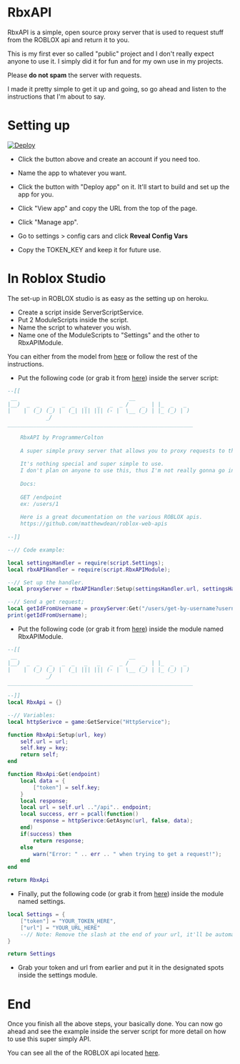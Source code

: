 # RbxAPI

RbxAPI is a simple, open source proxy server that is used to request stuff from the ROBLOX api and return it to you. 

This is my first ever so called "public" project and I don't really expect anyone to use it. I simply did it for fun and for my own use in my projects. 

Please **do not spam** the server with requests. 

I made it pretty simple to get it up and going, so go ahead and listen to the instructions that I'm about to say.

# Setting up

[![Deploy](https://www.herokucdn.com/deploy/button.svg)](https://heroku.com/deploy)

- Click the button above and create an account if you need too.
- Name the app to whatever you want.
- Click the button with "Deploy app" on it. It'll start to build and set up the app for you.

- Click "View app" and copy the URL from the top of the page.
- Click "Manage app".

- Go to settings > config cars and click **Reveal Config Vars**
- Copy the TOKEN_KEY and keep it for future use.

# In Roblox Studio

The set-up in ROBLOX studio is as easy as the setting up on heroku. 

- Create a script inside ServerScriptService.
- Put 2 ModuleScripts inside the script.
- Name the script to whatever you wish.
- Name one of the ModuleScripts to "Settings" and the other to RbxAPIModule.

You can either from the model from [here](https://www.roblox.com/library/2002142793/API-Example) or follow the rest of the instructions.

- Put the following code (or grab it from [here](https://github.com/ProgrammerColton/RbxAPI/blob/master/roblox/rbxapi.lua)) inside the server script:
```lua
--[[
 __                                   __                  
|__)  _  _   _   _  _   _   _   _  _ /    _  | |_  _   _  
|    |  (_) (_) |  (_| ||| ||| (- |  \__ (_) | |_ (_) | ) 
            _/
__________________________________________________________
	
	RbxAPI by ProgrammerColton
	
	A super simple proxy server that allows you to proxy requests to the ROBLOX API from a game server.
	
	It's nothing special and super simple to use.
	I don't plan on anyone to use this, thus I'm not really gonna go into detail.
	
	Docs:
	
	GET /endpoint
	ex: /users/1
	
	Here is a great documentation on the various ROBLOX apis. 
	https://github.com/matthewdean/roblox-web-apis
	
--]]

--// Code example:

local settingsHandler = require(script.Settings);
local rbxAPIHandler = require(script.RbxAPIModule);

--// Set up the handler.
local proxyServer = rbxAPIHandler:Setup(settingsHandler.url, settingsHandler.token);

--// Send a get request;
local getIdFromUsername = proxyServer:Get("/users/get-by-username?username=ProgrammerColton");
print(getIdFromUsername);
```

- Put the following code (or grab it from [here](https://github.com/ProgrammerColton/RbxAPI/blob/master/roblox/rbxapimodule.lua)) inside the module named RbxAPIModule.
```lua
--[[
 __                                   __                  
|__)  _  _   _   _  _   _   _   _  _ /    _  | |_  _   _  
|    |  (_) (_) |  (_| ||| ||| (- |  \__ (_) | |_ (_) | ) 
            _/
__________________________________________________________

--]]
local RbxApi = {}

--// Variables:
local httpSerivce = game:GetService("HttpService");

function RbxApi:Setup(url, key)
	self.url = url;
	self.key = key;
	return self;
end

function RbxApi:Get(endpoint)
	local data = {
		["token"] = self.key;
	}
	local response;
	local url = self.url .."/api".. endpoint;
	local success, err = pcall(function()
		response = httpSerivce:GetAsync(url, false, data);
	end)
	if(success) then
		return response;
	else
		warn("Error: " .. err .. " when trying to get a request!");
	end
end

return RbxApi
```

- Finally, put the following code (or grab it from [here](https://github.com/ProgrammerColton/RbxAPI/blob/master/roblox/settings.lua)) inside the module named settings. 
```lua
local Settings = {
	["token"] = "YOUR_TOKEN_HERE",
	["url"] = "YOUR_URL_HERE"
	--// Note: Remove the slash at the end of your url, it'll be automatically replaced.
}

return Settings

```

- Grab your token and url from earlier and put it in the designated spots inside the settings module.

# End
Once you finish all the above steps, your basically done. You can now go ahead and see the example inside the server script for more detail on how to use this super simply API.

You can see all the of the ROBLOX api located [here](https://github.com/matthewdean/roblox-web-apis).

